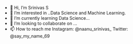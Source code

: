 - 👋 Hi, I’m Srinivas S
- 👀 I’m interested in ..Data Science and Machine Learning.
- 🌱 I’m currently learning Data Science...
- 💞️ I’m looking to collaborate on ...
- 📫 How to reach me Instagram: @naanu_srinivas_   Twitter: @say_my_name_69 

<!---
srinivas254/srinivas254 is a ✨ special ✨ repository because its `README.md` (this file) appears on your GitHub profile.
You can click the Preview link to take a look at your changes.
--->
